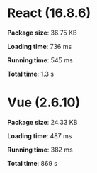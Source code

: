 # React (16.8.6)

**Package size**: 36.75 KB

**Loading time**: 736 ms

**Running time**: 545 ms

**Total time**: 1.3 s

# Vue (2.6.10)

**Package size**: 24.33 KB

**Loading time**: 487 ms

**Running time**: 382 ms

**Total time**: 869 s

